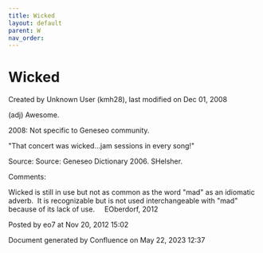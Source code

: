 ```yaml
---
title: Wicked
layout: default
parent: W
nav_order:
---
```


# Wicked

Created by  Unknown User (kmh28), last modified on Dec 01, 2008

(adj) Awesome.

2008: Not specific to Geneseo community.

&quot;That concert was wicked...jam sessions in every song!&quot;

Source: Source: Geneseo Dictionary 2006. SHelsher.

Comments:

Wicked is still in use but not as common as the word &quot;mad&quot; as an idiomatic adverb.  It is recognizable but is not used interchangeable with &quot;mad&quot; because of its lack of use.     EOberdorf, 2012

Posted by eo7 at Nov 20, 2012 15:02

Document generated by Confluence on May 22, 2023 12:37


